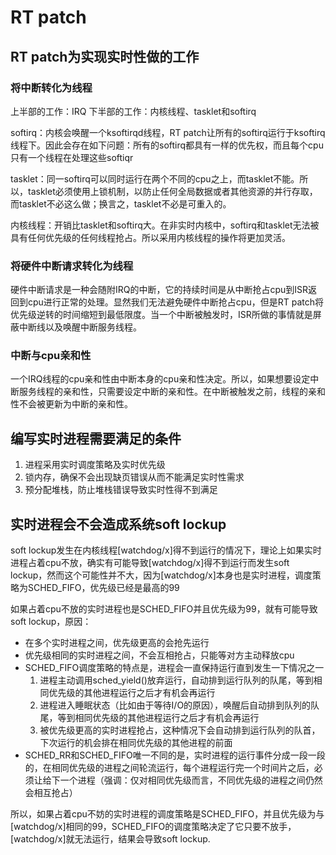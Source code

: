 # RT patch

## RT patch为实现实时性做的工作
### 将中断转化为线程

上半部的工作：IRQ
下半部的工作：内核线程、tasklet和softirq

softirq：内核会唤醒一个ksoftirqd线程，RT patch让所有的softirq运行于ksoftirq线程下。因此会存在如下问题：所有的softirq都具有一样的优先权，而且每个cpu只有一个线程在处理这些softiqr

tasklet：同一softirq可以同时运行在两个不同的cpu之上，而tasklet不能。所以，tasklet必须使用上锁机制，以防止任何全局数据或者其他资源的并行存取，而tasklet不必这么做；换言之，tasklet不必是可重入的。

内核线程：开销比tasklet和softirq大。在非实时内核中，softirq和tasklet无法被具有任何优先级的任何线程抢占。所以采用内核线程的操作将更加灵活。

### 将硬件中断请求转化为线程

硬件中断请求是一种会随附IRQ的中断，它的持续时间是从中断抢占cpu到ISR返回到cpu进行正常的处理。显然我们无法避免硬件中断抢占cpu，但是RT patch将优先级逆转的时间缩短到最低限度。当一个中断被触发时，ISR所做的事情就是屏蔽中断线以及唤醒中断服务线程。

### 中断与cpu亲和性

一个IRQ线程的cpu亲和性由中断本身的cpu亲和性决定。所以，如果想要设定中断服务线程的亲和性，只需要设定中断的亲和性。在中断被触发之前，线程的亲和性不会被更新为中断的亲和性。

## 编写实时进程需要满足的条件
1. 进程采用实时调度策略及实时优先级
2. 锁内存，确保不会出现缺页错误从而不能满足实时性需求
3. 预分配堆栈，防止堆栈错误导致实时性得不到满足

## 实时进程会不会造成系统soft lockup
soft lockup发生在内核线程[watchdog/x]得不到运行的情况下，理论上如果实时进程占着cpu不放，确实有可能导致[watchdog/x]得不到运行而发生soft lockup，然而这个可能性并不大，因为[watchdog/x]本身也是实时进程，调度策略为SCHED_FIFO，优先级已经是最高的99

如果占着cpu不放的实时进程也是SCHED_FIFO并且优先级为99，就有可能导致soft lockup，原因：
* 在多个实时进程之间，优先级更高的会抢先运行
* 优先级相同的实时进程之间，不会互相抢占，只能等对方主动释放cpu
* SCHED_FIFO调度策略的特点是，进程会一直保持运行直到发生一下情况之一
  1. 进程主动调用sched_yield()放弃运行，自动排到运行队列的队尾，等到相同优先级的其他进程运行之后才有机会再运行
  2. 进程进入睡眠状态（比如由于等待I/O的原因），唤醒后自动排到队列的队尾，等到相同优先级的其他进程运行之后才有机会再运行
  3. 被优先级更高的实时进程抢占，这种情况下会自动排到运行队列的队首，下次运行的机会排在相同优先级的其他进程的前面
* SCHED_RR和SCHED_FIFO唯一不同的是，实时进程的运行事件分成一段一段的，在相同优先级的进程之间轮流运行，每个进程运行完一个时间片之后，必须让给下一个进程（强调：仅对相同优先级而言，不同优先级的进程之间仍然会相互抢占）

所以，如果占着cpu不妨的实时进程的调度策略是SCHED_FIFO，并且优先级为与[watchdog/x]相同的99，SCHED_FIFO的调度策略决定了它只要不放手，[watchdog/x]就无法运行，结果会导致soft lockup.